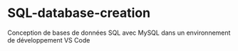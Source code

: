 # SQL-database-creation
Conception de bases de données SQL avec MySQL dans un environnement de développement VS Code
